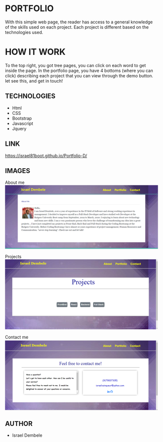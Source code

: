 # PORTFOLIO 
With this simple web page, the reader has access to a general knowledge of the skills used on each project. Each project is different based on the technologies used.

# HOW IT WORK 
To the top right, you got tree pages, you can click on each word to get inside the page. In the portfolio page, you have 4 bottoms (where you can click) describing each project that you can view through the demo button. let see this, and get in touch!  

## TECHNOLOGIES 
- Html 
- CSS 
- Bootstrap 
- Javascript 
- Jquery 

## LINK 
https://israel81boot.github.io/Portfolio-D/

## IMAGES

About me 
![](./assets/img/2020-04-06%20(4).png) 


Projects 
![](./assets/img/2020-04-06%20(3).png)

Contact me
![](./assets/img/2020-04-06%20(2).png) 

## AUTHOR  
- Israel Dembele


